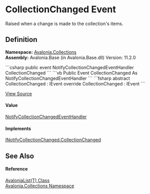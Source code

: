 # CollectionChanged Event


Raised when a change is made to the collection's items.



## Definition
**Namespace:** <a href="N_Avalonia_Collections">Avalonia.Collections</a>  
**Assembly:** Avalonia.Base (in Avalonia.Base.dll) Version: 11.2.0

<Tabs groupId="api-code-preview">
<TabItem value="csharp" label="C#">
```csharp
public event NotifyCollectionChangedEventHandler CollectionChanged
```
</TabItem>
<TabItem value="vb" label="VB">
```vb
Public Event CollectionChanged As NotifyCollectionChangedEventHandler
```
</TabItem>
<TabItem value="fsharp" label="F#">
```fsharp
abstract CollectionChanged : IEvent<NotifyCollectionChangedEventHandler,
    NotifyCollectionChangedEventArgs>
override CollectionChanged : IEvent<NotifyCollectionChangedEventHandler,
    NotifyCollectionChangedEventArgs>
```
</TabItem>
</Tabs>



<a href="https://github.com/AvaloniaUI/Avalonia/tree/master/src/Avalonia.Base/Collections/AvaloniaList.cs" title="View the source code">View Source</a>



#### Value
<a href="https://learn.microsoft.com/dotnet/api/system.collections.specialized.notifycollectionchangedeventhandler" target="_blank" rel="noopener noreferrer">NotifyCollectionChangedEventHandler</a>

#### Implements
<a href="https://learn.microsoft.com/dotnet/api/system.collections.specialized.inotifycollectionchanged.collectionchanged" target="_blank" rel="noopener noreferrer">INotifyCollectionChanged.CollectionChanged</a>  


## See Also


#### Reference
<a href="T_Avalonia_Collections_AvaloniaList_1">AvaloniaList(T) Class</a>  
<a href="N_Avalonia_Collections">Avalonia.Collections Namespace</a>  

